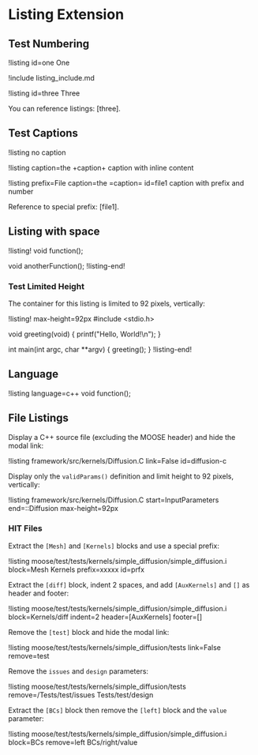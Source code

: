 # Listing Extension

## Test Numbering

!listing id=one
One

!include listing_include.md

!listing id=three
Three

You can reference listings: [three].

## Test Captions

!listing
no caption

!listing caption=the +caption+
caption with inline content

!listing prefix=File caption=the =caption= id=file1
caption with prefix and number

Reference to special prefix: [file1].

## Listing with space

!listing!
void function();

void anotherFunction();
!listing-end!

### Test Limited Height

The container for this listing is limited to 92 pixels, vertically:

!listing! max-height=92px
#include <stdio.h>

void
greeting(void)
{
  printf("Hello, World!\n");
}

int
main(int argc, char **argv)
{
  greeting();
}
!listing-end!

## Language

!listing language=c++
void function();

## File Listings

Display a C++ source file (excluding the MOOSE header) and hide the modal link:

!listing framework/src/kernels/Diffusion.C
         link=False
         id=diffusion-c

Display only the `validParams()` definition and limit height to 92 pixels, vertically:

!listing framework/src/kernels/Diffusion.C
         start=InputParameters
         end=::Diffusion
         max-height=92px

### HIT Files

Extract the `[Mesh]` and `[Kernels]` blocks and use a special prefix:

!listing moose/test/tests/kernels/simple_diffusion/simple_diffusion.i
         block=Mesh Kernels
         prefix=xxxxx
         id=prfx

Extract the `[diff]` block, indent 2 spaces, and add `[AuxKernels]` and `[]` as header and footer:

!listing moose/test/tests/kernels/simple_diffusion/simple_diffusion.i
         block=Kernels/diff
         indent=2
         header=[AuxKernels]
         footer=[]

Remove the `[test]` block and hide the modal link:

!listing moose/test/tests/kernels/simple_diffusion/tests
         link=False
         remove=test

Remove the `issues` and `design` parameters:

!listing moose/test/tests/kernels/simple_diffusion/tests
         remove=/Tests/test/issues Tests/test/design

Extract the `[BCs]` block then remove the `[left]` block and the `value` parameter:   

!listing moose/test/tests/kernels/simple_diffusion/simple_diffusion.i
         block=BCs
         remove=left BCs/right/value
